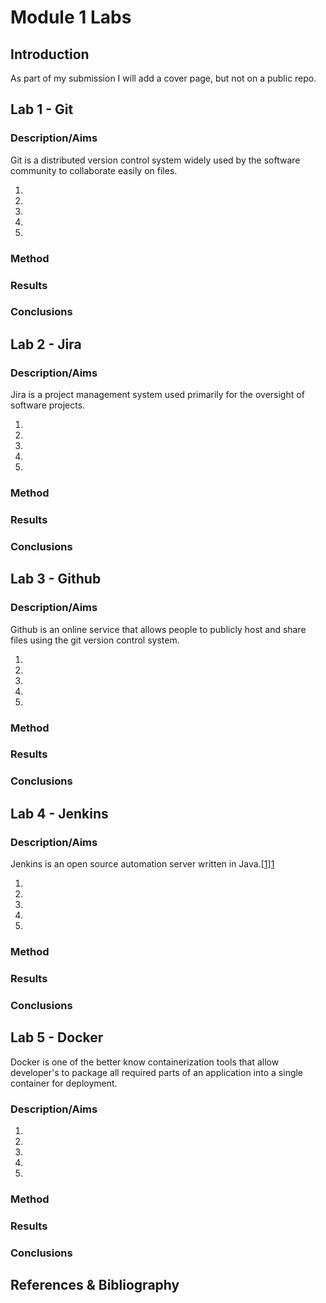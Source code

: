# Module 1 Labs

## Introduction

As part of my submission I will add a cover page, but not on a public repo.

## Lab 1 - Git

### Description/Aims

Git is a distributed version control system widely used by the software community to collaborate easily on files.

1.
2.
3.
4.
5.

### Method

### Results

### Conclusions

## Lab 2 - Jira

### Description/Aims

Jira is a project management system used primarily for the oversight of software projects.

1.
2.
3.
4.
5.

### Method

### Results

### Conclusions

## Lab 3 - Github

### Description/Aims

Github is an online service that allows people to publicly host and share files using the git version control system.

1.
2.
3.
4.
5.

### Method

### Results

### Conclusions

## Lab 4 - Jenkins

### Description/Aims

Jenkins is an open source automation server written in Java.[[1]][1]

1.
2.
3.
4.
5.

### Method

### Results

### Conclusions

## Lab 5 - Docker

Docker is one of the better know containerization tools that allow developer's to package all required parts of an application into a single container for deployment.

### Description/Aims

1.
2.
3.
4.
5.

### Method

### Results

### Conclusions

## References & Bibliography

[1]: https://en.wikipedia.org/wiki/Jenkins_(software)